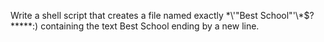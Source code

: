 Write a shell script that creates a file named exactly \*\\'"Best School"\'\\*$\?\*\*\*\*\*:) containing the text Best School ending by a new line.